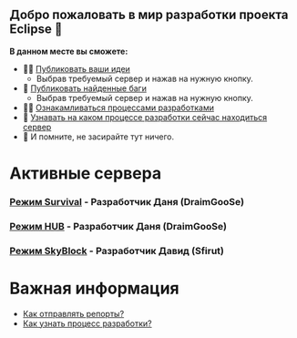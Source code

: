 ## Добро пожаловать в мир разработки проекта Eclipse 👋


**В данном месте вы сможете:**

- 🙋‍♀️ [Публиковать ваши идеи](#)
    - Выбрав требуемый сервер и нажав на нужную кнопку.
- 🌈 [Публиковать найденные баги](#)
    - Выбрав требуемый сервер и нажав на нужную кнопку.
- 👩‍💻 [Ознакамливаться процессами разработками](https://github.com/orgs/TODO-Eclipse/projects/2)
- 🍿 [Узнавать на каком процессе разработки сейчас находиться сервер](https://github.com/orgs/TODO-Eclipse/projects/2)
- 🧙 И помните, не засирайте тут ничего.


# Активные сервера
### [Режим Survival](https://github.com/TODO-Eclipse/Survival) - Разработчик Даня (DraimGooSe)
### [Режим HUB](https://github.com/TODO-Eclipse/HUB) - Разработчик Даня (DraimGooSe)
### [Режим SkyBlock](https://github.com/TODO-Eclipse/SkyBlock) - Разработчик Давид (Sfirut)

# Важная информация
- [Как отправлять репорты?](https://github.com/TODO-Eclipse/Survival/wiki/%D0%9A%D0%B0%D0%BA-%D0%BE%D1%82%D0%BF%D1%80%D0%B0%D0%B2%D1%8F%D1%82%D1%8C-%D0%B1%D0%B0%D0%B3%E2%80%90%D1%80%D0%B5%D0%BF%D0%BE%D1%80%D1%82%D1%8B%3F)
- [Как узнать процесс разработки?](#)
